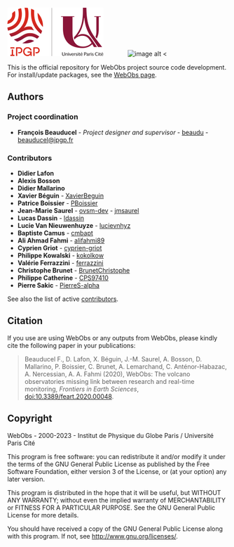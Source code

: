 



![image alt <](CODE/icons/ipgp/logo_IPGP-UPC_2022_C110.png)&emsp;&emsp;&emsp;&emsp;![image alt <](CODE/icons/ipgp/logo_WebObs_C110.png)

This is the official repository for WebObs project source code development. For install/update packages, see the [WebObs page](https://ipgp.github.io/webobs).

## Authors

### Project coordination
* **François Beauducel** - *Project designer and supervisor* - [beaudu](https://github.com/beaudu) - beauducel@ipgp.fr

### Contributors

* **Didier Lafon**
* **Alexis Bosson**
* **Didier Mallarino**
* **Xavier Béguin** - [XavierBeguin](https://github.com/XavierBeguin)
* **Patrice Boissier** - [PBoissier](https://github.com/PBoissier)
* **Jean-Marie Saurel** - [ovsm-dev](https://github.com/ovsm-dev) - [jmsaurel](https://github.com/jmsaurel)
* **Lucas Dassin** - [ldassin](https://github.com/ldassin)
* **Lucie Van Nieuwenhuyze** - [lucievnhyz](https://github.com/lucievnhyz)
* **Baptiste Camus** - [cmbapt](https://github.com/cmbapt)
* **Ali Ahmad Fahmi** - [alifahmi89](https://github.com/alifahmi89)
* **Cyprien Griot** - [cyprien-griot](https://github.com/cyprien-griot)
* **Philippe Kowalski** - [kokolkow](https://github.com/kokolkow)
* **Valérie Ferrazzini** - [ferrazzini](https://github.com/ferrazzini)
* **Christophe Brunet** - [BrunetChristophe](https://github.com/BrunetChristophe/webobs)
* **Philippe Catherine** - [CPS97410](https://github.com/CPS97410)
* **Pierre Sakic** - [PierreS-alpha](https://github.com/PierreS-alpha)

See also the list of active [contributors](https://github.com/IPGP/webobs/contributors).

## Citation

If you use are using WebObs or any outputs from WebObs, please kindly cite the following paper in your publications:

> Beauducel F., D. Lafon, X. Béguin, J.-M. Saurel, A. Bosson, D. Mallarino, P. Boissier, C. Brunet, A. Lemarchand, C. Anténor-Habazac, A. Nercessian, A. A. Fahmi (2020), WebObs: The volcano observatories missing link between research and real-time monitoring, *Frontiers in Earth Sciences*, [doi:10.3389/feart.2020.00048](https://doi.org/10.3389/feart.2020.00048).

## Copyright

WebObs - 2000-2023 - Institut de Physique du Globe Paris / Université Paris Cité

This program is free software: you can redistribute it and/or modify it under the terms of the GNU General Public License as published by the Free Software Foundation, either version 3 of the License, or (at your option) any later version.

This program is distributed in the hope that it will be useful, but WITHOUT ANY WARRANTY; without even the implied warranty of MERCHANTABILITY or FITNESS FOR A PARTICULAR PURPOSE.  See the GNU General Public License for more details.

You should have received a copy of the GNU General Public License along with this program.  If not, see <http://www.gnu.org/licenses/>.
